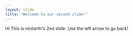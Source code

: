 ```yaml
---
layout: slide
title: "Welcome to our second slide!"
---
```

Hi This is ninilarth's 2nd slide.
Use the left arrow to go back!
